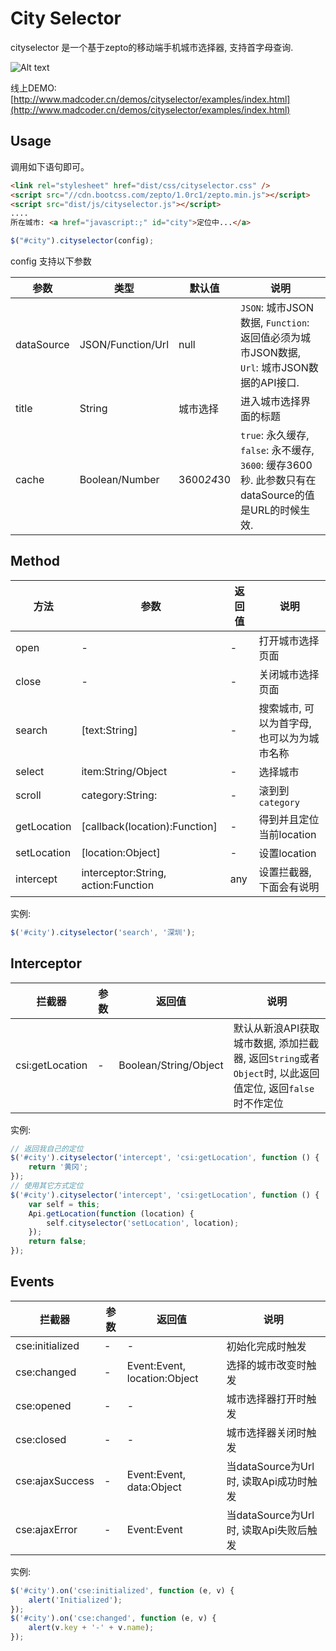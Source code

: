 City Selector
=====

cityselector 是一个基于zepto的移动端手机城市选择器, 支持首字母查询.

![Alt text](https://dn-coding-net-production-file.qbox.me/eb86426e-fc30-48f7-bc0c-6eca59948c3e.png?imageView2/2/w/1440/h/0&e=1458547975&token=goE9CtaiT5YaIP6ZQ1nAafd_C1Z_H2gVP8AwuC-5:oTDzHX5RT_6p_wal096Pq3eP6lc=)

线上DEMO: [http://www.madcoder.cn/demos/cityselector/examples/index.html](http://www.madcoder.cn/demos/cityselector/examples/index.html)


## Usage

调用如下语句即可。
```html
<link rel="stylesheet" href="dist/css/cityselector.css" />
<script src="//cdn.bootcss.com/zepto/1.0rc1/zepto.min.js"></script>
<script src="dist/js/cityselector.js"></script>
....
所在城市: <a href="javascript:;" id="city">定位中...</a>
```
```js
$("#city").cityselector(config);
```


config 支持以下参数

| 参数 | 类型 | 默认值 | 说明
| ----- | ---- | ---- | ---- 
| dataSource  | JSON/Function/Url | null | `JSON`: 城市JSON数据, `Function`: 返回值必须为城市JSON数据, `Url`: 城市JSON数据的API接口. 
| title | String | 城市选择 | 进入城市选择界面的标题 
| cache  | Boolean/Number | 3600*24*30 | `true`: 永久缓存, `false`: 永不缓存, `3600`: 缓存3600秒. 此参数只有在dataSource的值是URL的时候生效.



## Method
|  方法 | 参数 | 返回值 | 说明
| ----- | ---- | ---- | ----
| open | - | - | 打开城市选择页面
| close | - | - | 关闭城市选择页面
| search | [text:String] | - | 搜索城市, 可以为首字母, 也可以为为城市名称
| select | item:String/Object | - | 选择城市
| scroll | category:String: | - | 滚到到`category`
| getLocation | [callback(location):Function] | - | 得到并且定位当前location
| setLocation | [location:Object] | - | 设置location
| intercept | interceptor:String, action:Function | any | 设置拦截器, 下面会有说明

实例:
```js
$('#city').cityselector('search', '深圳');
```

## Interceptor
| 拦截器 | 参数 | 返回值 | 说明
| ----- | ---- | ---- | ----
| csi:getLocation | - | Boolean/String/Object | 默认从新浪API获取城市数据, 添加拦截器, 返回`String`或者`Object`时, 以此返回值定位, 返回`false`时不作定位

实例:
```js
// 返回我自己的定位
$('#city').cityselector('intercept', 'csi:getLocation', function () {
    return '黄冈';
});
// 使用其它方式定位
$('#city').cityselector('intercept', 'csi:getLocation', function () {
    var self = this;
    Api.getLocation(function (location) {
        self.cityselector('setLocation', location);
    });
    return false;
});
```

## Events
| 拦截器 | 参数 | 返回值 | 说明
| ----- | ---- | ---- | ----
| cse:initialized | - | - | 初始化完成时触发
| cse:changed | - | Event:Event, location:Object | 选择的城市改变时触发
| cse:opened | - | - | 城市选择器打开时触发
| cse:closed| - | - | 城市选择器关闭时触发
| cse:ajaxSuccess| - | Event:Event, data:Object | 当dataSource为Url时, 读取Api成功时触发
| cse:ajaxError| - | Event:Event | 当dataSource为Url时, 读取Api失败后触发

实例:
```js
$('#city').on('cse:initialized', function (e, v) {
    alert('Initialized');
});
$('#city').on('cse:changed', function (e, v) {
    alert(v.key + '-' + v.name);
});
```